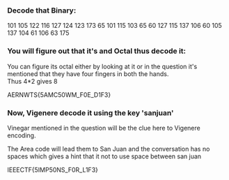 ### Decode that Binary: <br/>
101 105 122 116 127 124 123 173 65 101 115 103 65 60 127 115 137 106 60 105 137 104 61 106 63 175 <br/>

### You will figure out that it's and Octal thus decode it:<br/>

You can figure its octal either by looking at it or in the question it's mentioned that they have four fingers in both the hands. <br/>
Thus 4*2 gives 8

AERNWTS{5AMC50WM_F0E_D1F3} </br>

### Now, Vigenere decode it using the key 'sanjuan' <br/>

Vinegar mentioned in the question will be the clue here to Vigenere encoding.

The Area code will lead them to San Juan and the conversation has no spaces which gives a hint that it not to use space between san juan

IEEECTF{5IMP50NS_F0R_L1F3} <br/>
